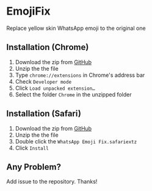 # EmojiFix
Replace yellow skin WhatsApp emoji to the original one

## Installation (Chrome)
1. Download the zip from [GitHub](https://github.com/ynkelvin/EmojiFix/releases)
2. Unzip the the file
3. Type `chrome://extensions` in Chrome's address bar
4. Check `Developer mode`
5. Click `Load unpacked extension…`
6. Select the folder `Chrome` in the unzipped folder

## Installation (Safari)
1. Download the zip from [GitHub](https://github.com/ynkelvin/EmojiFix/releases)
2. Unzip the the file
3. Double click the `WhatsApp Emoji Fix.safariextz`
4. Click `Install`

## Any Problem?
Add issue to the repository. Thanks!
